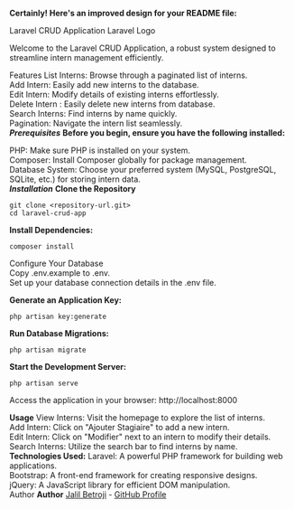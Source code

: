 
**Certainly! Here's an improved design for your README file:**

Laravel CRUD Application
Laravel Logo

Welcome to the Laravel CRUD Application, a robust system designed to streamline intern management efficiently.

Features
List Interns: Browse through a paginated list of interns.<br>
Add Intern: Easily add new interns to the database.<br>
Edit Intern: Modify details of existing interns effortlessly.<br>
Delete Intern : Easily delete new interns from database.<br>
Search Interns: Find interns by name quickly.<br>
Pagination: Navigate the intern list seamlessly.<br>
***Prerequisites***
**Before you begin, ensure you have the following installed:**

PHP: Make sure PHP is installed on your system.<br>
Composer: Install Composer globally for package management.<br>
Database System: Choose your preferred system (MySQL, PostgreSQL, SQLite, etc.) for storing intern data.<br>
***Installation***
**Clone the Repository**

```
git clone <repository-url.git>
cd laravel-crud-app
```
**Install Dependencies:**

```
composer install
```
Configure Your Database<br>
Copy .env.example to .env.<br>
Set up your database connection details in the .env file.<br>

**Generate an Application Key:**

```
php artisan key:generate
```
**Run Database Migrations:**

```
php artisan migrate
```
**Start the Development Server:**

```
php artisan serve
```
Access the application in your browser: http://localhost:8000<br>

**Usage**
View Interns: Visit the homepage to explore the list of interns.<br>
Add Intern: Click on "Ajouter Stagiaire" to add a new intern.<br>
Edit Intern: Click on "Modifier" next to an intern to modify their details.<br>
Search Interns: Utilize the search bar to find interns by name.<br>
**Technologies Used:**
Laravel: A powerful PHP framework for building web applications.<br>
Bootstrap: A front-end framework for creating responsive designs.<br>
jQuery: A JavaScript library for efficient DOM manipulation.<br>
Author
**Author**
[Jalil Betroji]([https://github.com/Jalil-Betroji]) - [GitHub Profile](https://github.com/Jalil-Betroji)
